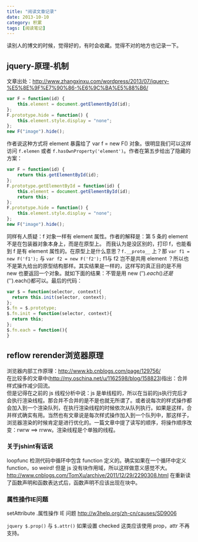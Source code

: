 ```yaml
---
title: "阅读文章记录"
date: 2013-10-10
category: 积累
tags: [阅读笔记]
---
```

读别人的博文的时候，觉得好的，有时会收藏。觉得不对的地方也记录一下。

<!-- more -->

## jquery-原理-机制

文章出处：<http://www.zhangxinxu.com/wordpress/2013/07/jquery-%E5%8E%9F%E7%90%86-%E6%9C%BA%E5%88%B6/>
```js
var F = function(id) {
    this.element = document.getElementById(id);
};
F.prototype.hide = function() {
    this.element.style.display = "none";
};
new F("image").hide();
```
作者说这种方式将 element 暴露给了 var f = new F() 对象。很明显我们可以这样访问 `f.elemen` 或者 `f.hasOwnProperty('element')`。作者在第五步给出了隐藏的方案：
```js
var F = function(id) {
    return this.getElementById(id);
};
F.prototype.getElementById = function(id) {
    this.element = document.getElementById(id);
    return this;
};
F.prototype.hide = function() {
    this.element.style.display = "none";
};
new F("image").hide();
```
同样有人质疑：f 对象一样有 element 属性。作者的解释是：第 5 条的 element 不是在包装器对象本身上，而是在原型上。
而我认为是没区别的，打印 f，也能看到 f 是有 element 属性的。在原型上是什么意思？`f.__proto__` 上？那 `var f1 = new F('f1');` 与 `var f2 = new F('f2');` f1与 f2 岂不是共用 element ？所以也不是第九给出的原型结构那样。其实结果是一样的，这样写的真正目的是不用 new 也要返回一个对象。就如下面的结果：不管是用 new $('').each() 还是$('').each()都可以。最后的代码：
```js
var $ = function(selector, context){
  return this.init(selector, context);
};
$.fn = $.prototype;
$.fn.init = function(selector, context){
  return this;
};
$.fn.each = function(){
}
```
## reflow rerender浏览器原理

浏览器内部工作原理：<http://www.kb.cnblogs.com/page/129756/>   
在比较多的文章中(<http://my.oschina.net/u/1162598/blog/158823>)指出：合并样式操作减少回流。  
但是记得在之前的 js 线程分析中说：js 是单线程的，所以在当前的js执行完后才会执行渲染线程。那合并不合并的是不是也就无所谓了。或者说每次的样式操作都会加入到一个渲染队列，在执行渲染线程的时候依次从队列执行。如果是这样，合并样式确实有用。当然也有文章说是每次样式操作加入到一个队列中，那这样子，浏览器渲染的时候肯定是进行优化的。一篇文章中提了读写的顺序，将操作顺序改变：rwrw ==> rrww。渲染线程是个单独的线程。

### 关于jshint有话说

loopfunc 检测代码中循环中包含 function 定义的。确实如果在一个循环中定义 function，so weird! 但是 js 没有块作用域，所以这样做意义感觉不大。
<http://www.cnblogs.com/TomXu/archive/2011/12/29/2290308.html>
在重新读了函数声明和函数表达式后，函数声明不应该出现在块中。

### 属性操作IE问题

setAttribute .属性操作 IE 问题 <http://w3help.org/zh-cn/causes/SD9006>

`jquery $.prop()` 与 `$.attr()` 如果设置 checked 这类应该使用 prop，attr 不再支持。
